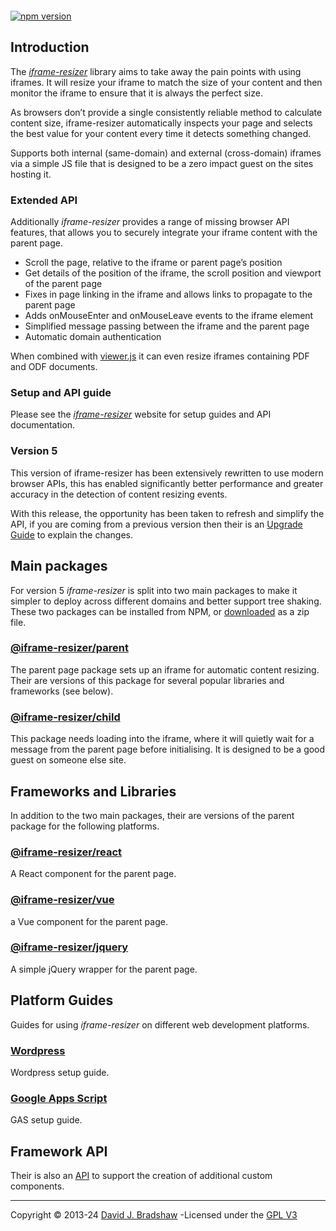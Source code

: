 [<img src="https://iframe-resizer.com/logo-full.svg" alt="" title="" style="margin-bottom: -20px">](https://iframe-resizer.com)

[![npm version](https://badge.fury.io/js/@iframe-resizer%2Fcore.svg)](https://badge.fury.io/js/@iframe-resizer%2Fparent)
 <!--
[![NPM Downloads](https://img.shields.io/npm/dm/iframe-resizer.svg)](https://npm-stat.com/charts.html?package=iframe-resizer&from=2014-12-31)
[![](https://data.jsdelivr.com/v1/package/npm/iframe-resizer/badge?style=rounded)](https://www.jsdelivr.com/package/npm/iframe-resizer) 

-->

## Introduction

The _[iframe-resizer](https://iframe-resizer.com)_ library aims to take away the pain points with using iframes. It will resize your iframe to match the size of your content and then monitor the iframe to ensure that it is always the perfect size.

As browsers don’t provide a single consistently reliable method to calculate content size, iframe-resizer automatically inspects your page and selects the best value for your content every time it detects something changed.

Supports both internal (same-domain) and external (cross-domain) iframes via a simple JS file that is designed to be a zero impact guest on the sites hosting it.

### Extended API

Additionally _iframe-resizer_ provides a range of missing browser API features, that allows you to securely integrate your iframe content with the parent page.

* Scroll the page, relative to the iframe or parent page’s position
* Get details of the position of the iframe, the scroll position and viewport of the parent page
* Fixes in page linking in the iframe and allows links to propagate to the parent page
* Adds onMouseEnter and onMouseLeave events to the iframe element
* Simplified message passing between the iframe and the parent page
* Automatic domain authentication

When combined with [viewer.js](https://viewerjs.org/) it can even resize iframes containing PDF and ODF documents.

### Setup and API guide

Please see the _[iframe-resizer](https://iframe-resizer.com)_ website for setup guides and API documentation.

### Version 5

This version of iframe-resizer has been extensively rewritten to use modern browser APIs, this has enabled significantly better performance and greater accuracy in the detection of content resizing events.

With this release, the opportunity has been taken to refresh and simplify the API, if you are coming from a previous version then their is an [Upgrade Guide](https://iframe-resizer.com/upgrade) to explain the changes.

## Main packages

For version 5 _iframe-resizer_ is split into two main packages to make it simpler to deploy across different domains and better support tree shaking. These two packages can be installed from NPM, or [downloaded](https://github.com/davidjbradshaw/iframe-resizer/raw/master/iframe-resizer.zip) as a zip file.

### [@iframe-resizer/parent](https://iframe-resizer.com/setup/#parent-page-setup)

The parent page package sets up an iframe for automatic content resizing. Their are versions of this package for several popular libraries and frameworks (see below).

### [@iframe-resizer/child](https://iframe-resizer.com/setup/#child-page-setup)

This package needs loading into the iframe, where it will quietly wait for a message from the parent page before initialising. It is designed to be a good guest on someone else site.


## Frameworks and Libraries

In addition to the two main packages, their are versions of the parent package for the following platforms.

### [@iframe-resizer/react](https://iframe-resizer.com/frameworks/react/)

A React component for the parent page.

### [@iframe-resizer/vue](https://iframe-resizer.com/vue)

a Vue component for the parent page.

### [@iframe-resizer/jquery](https://iframe-resizer.com/frameworks/jquery/)

A simple jQuery wrapper for the parent page.

## Platform Guides

Guides for using _iframe-resizer_ on different web development platforms.

### [Wordpress](https://iframe-resizer.com/guides/wordpress/)

Wordpress setup guide.

### [Google Apps Script](https://iframe-resizer.com/guides/google_apps_script/)

GAS setup guide.

## Framework API

Their is also an [API](https://iframe-resizer.com/frameworks/api/) to support the creation of additional custom components.

---
Copyright &copy; 2013-24 [David J. Bradshaw](https://github.com/davidjbradshaw) -Licensed under the [GPL V3](LICENSE)

